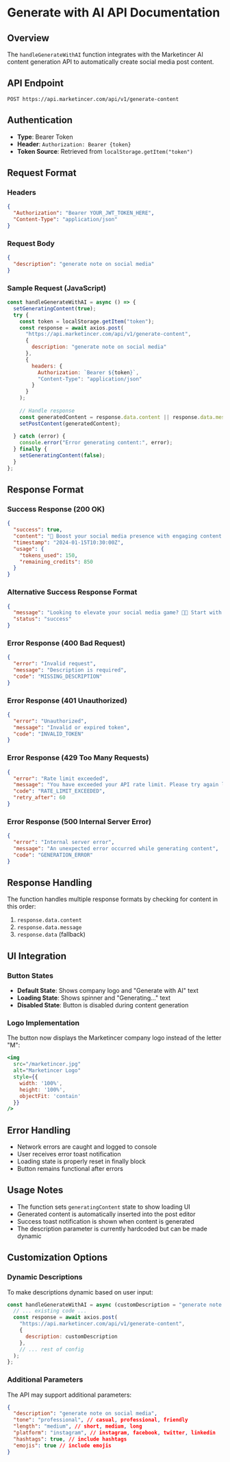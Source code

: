 # Generate with AI API Documentation

## Overview
The `handleGenerateWithAI` function integrates with the Marketincer AI content generation API to automatically create social media post content.

## API Endpoint
```
POST https://api.marketincer.com/api/v1/generate-content
```

## Authentication
- **Type**: Bearer Token
- **Header**: `Authorization: Bearer {token}`
- **Token Source**: Retrieved from `localStorage.getItem("token")`

## Request Format

### Headers
```json
{
  "Authorization": "Bearer YOUR_JWT_TOKEN_HERE",
  "Content-Type": "application/json"
}
```

### Request Body
```json
{
  "description": "generate note on social media"
}
```

### Sample Request (JavaScript)
```javascript
const handleGenerateWithAI = async () => {
  setGeneratingContent(true);
  try {
    const token = localStorage.getItem("token");
    const response = await axios.post(
      "https://api.marketincer.com/api/v1/generate-content",
      {
        description: "generate note on social media"
      },
      {
        headers: {
          Authorization: `Bearer ${token}`,
          "Content-Type": "application/json"
        }
      }
    );
    
    // Handle response
    const generatedContent = response.data.content || response.data.message || response.data;
    setPostContent(generatedContent);
    
  } catch (error) {
    console.error("Error generating content:", error);
  } finally {
    setGeneratingContent(false);
  }
};
```

## Response Format

### Success Response (200 OK)
```json
{
  "success": true,
  "content": "🚀 Boost your social media presence with engaging content! Here are 5 tips to increase your reach: 1) Post consistently 2) Use relevant hashtags 3) Engage with your audience 4) Share valuable insights 5) Collaborate with others. What's your favorite social media strategy? #SocialMediaTips #DigitalMarketing #ContentCreation",
  "timestamp": "2024-01-15T10:30:00Z",
  "usage": {
    "tokens_used": 150,
    "remaining_credits": 850
  }
}
```

### Alternative Success Response Format
```json
{
  "message": "Looking to elevate your social media game? 📱✨ Start with authentic storytelling, engage genuinely with your community, and don't forget to showcase your brand's personality! Remember: consistency beats perfection every time. #SocialMediaStrategy #BrandBuilding #ContentMarketing",
  "status": "success"
}
```

### Error Response (400 Bad Request)
```json
{
  "error": "Invalid request",
  "message": "Description is required",
  "code": "MISSING_DESCRIPTION"
}
```

### Error Response (401 Unauthorized)
```json
{
  "error": "Unauthorized",
  "message": "Invalid or expired token",
  "code": "INVALID_TOKEN"
}
```

### Error Response (429 Too Many Requests)
```json
{
  "error": "Rate limit exceeded",
  "message": "You have exceeded your API rate limit. Please try again later.",
  "code": "RATE_LIMIT_EXCEEDED",
  "retry_after": 60
}
```

### Error Response (500 Internal Server Error)
```json
{
  "error": "Internal server error",
  "message": "An unexpected error occurred while generating content",
  "code": "GENERATION_ERROR"
}
```

## Response Handling

The function handles multiple response formats by checking for content in this order:
1. `response.data.content`
2. `response.data.message`  
3. `response.data` (fallback)

## UI Integration

### Button States
- **Default State**: Shows company logo and "Generate with AI" text
- **Loading State**: Shows spinner and "Generating..." text
- **Disabled State**: Button is disabled during content generation

### Logo Implementation
The button now displays the Marketincer company logo instead of the letter "M":
```jsx
<img 
  src="/marketincer.jpg" 
  alt="Marketincer Logo" 
  style={{
    width: '100%',
    height: '100%',
    objectFit: 'contain'
  }}
/>
```

## Error Handling
- Network errors are caught and logged to console
- User receives error toast notification
- Loading state is properly reset in finally block
- Button remains functional after errors

## Usage Notes
- The function sets `generatingContent` state to show loading UI
- Generated content is automatically inserted into the post editor
- Success toast notification is shown when content is generated
- The description parameter is currently hardcoded but can be made dynamic

## Customization Options

### Dynamic Descriptions
To make descriptions dynamic based on user input:
```javascript
const handleGenerateWithAI = async (customDescription = "generate note on social media") => {
  // ... existing code ...
  const response = await axios.post(
    "https://api.marketincer.com/api/v1/generate-content",
    {
      description: customDescription
    },
    // ... rest of config
  );
};
```

### Additional Parameters
The API may support additional parameters:
```json
{
  "description": "generate note on social media",
  "tone": "professional", // casual, professional, friendly
  "length": "medium", // short, medium, long
  "platform": "instagram", // instagram, facebook, twitter, linkedin
  "hashtags": true, // include hashtags
  "emojis": true // include emojis
}
```